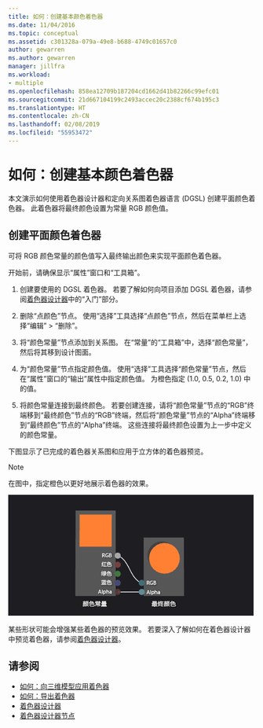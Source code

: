```yaml
---
title: 如何：创建基本颜色着色器
ms.date: 11/04/2016
ms.topic: conceptual
ms.assetid: c301328a-079a-49e8-b688-4749c01657c0
author: gewarren
ms.author: gewarren
manager: jillfra
ms.workload:
- multiple
ms.openlocfilehash: 858ea12709b187204cd1662d41b82266c99efc01
ms.sourcegitcommit: 21d667104199c2493accec20c2388cf674b195c3
ms.translationtype: HT
ms.contentlocale: zh-CN
ms.lasthandoff: 02/08/2019
ms.locfileid: "55953472"
---
```

# <a name="how-to-create-a-basic-color-shader"></a>如何：创建基本颜色着色器

本文演示如何使用着色器设计器和定向关系图着色器语言 (DGSL) 创建平面颜色着色器。 此着色器将最终颜色设置为常量 RGB 颜色值。

## <a name="create-a-flat-color-shader"></a>创建平面颜色着色器

可将 RGB 颜色常量的颜色值写入最终输出颜色来实现平面颜色着色器。

开始前，请确保显示“属性”窗口和“工具箱”。

1.  创建要使用的 DGSL 着色器。 若要了解如何向项目添加 DGSL 着色器，请参阅[着色器设计器](../designers/shader-designer.md)中的“入门”部分。

2.  删除“点颜色”节点。 使用“选择”工具选择“点颜色”节点，然后在菜单栏上选择“编辑” > “删除”。

3.  将“颜色常量”节点添加到关系图。 在“常量”的“工具箱”中，选择“颜色常量”，然后将其移到设计图面。

4.  为“颜色常量”节点指定颜色值。 使用“选择”工具选择“颜色常量”节点，然后在“属性”窗口的“输出”属性中指定颜色值。 为橙色指定 (1.0, 0.5, 0.2, 1.0) 中的值。

5.  将颜色常量连接到最终颜色。 若要创建连接，请将“颜色常量”节点的“RGB”终端移到“最终颜色”节点的“RGB”终端，然后将“颜色常量”节点的“Alpha”终端移到“最终颜色”节点的“Alpha”终端。 这些连接将最终颜色设置为上一步中定义的颜色常量。

下图显示了已完成的着色器关系图和应用于立方体的着色器预览。

> [!NOTE]
> 在图中，指定橙色以更好地展示着色器的效果。

![三维模型上的着色器图及其结果](../designers/media/digit-flat-color-effect.png)

某些形状可能会增强某些着色器的预览效果。 若要深入了解如何在着色器设计器中预览着色器，请参阅[着色器设计器](../designers/shader-designer.md)。

## <a name="see-also"></a>请参阅

- [如何：向三维模型应用着色器](../designers/how-to-apply-a-shader-to-a-3-d-model.md)
- [如何：导出着色器](../designers/how-to-export-a-shader.md)
- [着色器设计器](../designers/shader-designer.md)
- [着色器设计器节点](../designers/shader-designer-nodes.md)